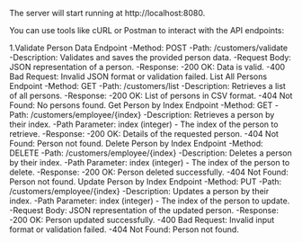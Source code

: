 The server will start running at http://localhost:8080.

You can use tools like cURL or Postman to interact with the API endpoints:


1.Validate Person Data Endpoint
 -Method: POST
 -Path: /customers/validate
 -Description: Validates and saves the provided person data.
 -Request Body: JSON representation of a person.
 -Response:
  -200 OK: Data is valid.
  -400 Bad Request: Invalid JSON format or validation failed.
List All Persons Endpoint
 -Method: GET
 -Path: /customers/list
 -Description: Retrieves a list of all persons.
 -Response:
  -200 OK: List of persons in CSV format.
  -404 Not Found: No persons found.
Get Person by Index Endpoint
 -Method: GET
 -Path: /customers/employee/{index}
 -Description: Retrieves a person by their index.
 -Path Parameter: index (integer) - The index of the person to retrieve.
 -Response:
  -200 OK: Details of the requested person.
  -404 Not Found: Person not found.
Delete Person by Index Endpoint
 -Method: DELETE
 -Path: /customers/employee/{index}
 -Description: Deletes a person by their index.
 -Path Parameter: index (integer) - The index of the person to delete.
 -Response:
  -200 OK: Person deleted successfully.
  -404 Not Found: Person not found.
Update Person by Index Endpoint
 -Method: PUT
 -Path: /customers/employee/{index}
 -Description: Updates a person by their index.
 -Path Parameter: index (integer) - The index of the person to update.
 -Request Body: JSON representation of the updated person.
 -Response:
  -200 OK: Person updated successfully.
  -400 Bad Request: Invalid input format or validation failed.
  -404 Not Found: Person not found.
